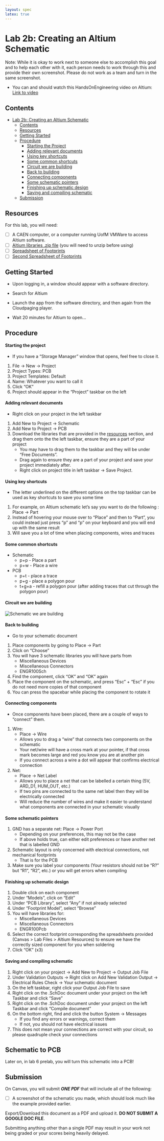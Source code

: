 ```yaml
---
layout: spec
latex: true
---
```


# Lab 2b: Creating an Altium Schematic

<div class="primer-spec-callout danger" markdown="1">
Note: While it is okay to work next to someone else to accomplish this goal and to help each other with it, each person needs to work through this and provide their own screenshot.  Please do not work as a team and turn in the same screenshot.
</div>

- You can and should watch this HandsOnEngineering video on Altium: [Link to video](https://www.youtube.com/watch?v=9W7zGEHqjcg)

## Contents

- [Lab 2b: Creating an Altium Schematic](#lab-1b-creating-an-altium-schematic)
    - [Contents](#contents)
    - [Resources](#resources)
    - [Getting Started](#getting-started)
    - [Procedure](#procedure)
        - [Starting the Project](#starting-the-project)
        - [Adding relevant documents](#adding-relevant-documents)
        - [Using key shortcuts](#using-key-shortcuts)
        - [Some common shortcuts](#some-common-shortcuts)
        - [Circuit we are building](#circuit-we-are-building)
        - [Back to building](#back-to-building)
        - [Connecting components](#connecting-components)
        - [Some schematic pointers](#some-schematic-pointers)
        - [Finishing up schematic design](#finishing-up-schematic-design)
        - [Saving and compiling schematic](#saving-and-compiling-schematic)
    - [Submission](#submission)

## Resources

For this lab, you will need:

- [ ] A CAEN computer, or a computer running UofM VMWare to access Altium software.
- [ ] [Altium libraries .zip file](https://drive.google.com/file/d/1JMCNjsRCwUEqwYapCFaCCkwo2zHAycD3/view?usp=drive_link) (you will need to unzip before using)
- [ ] [Spreadsheet of Footprints](https://drive.google.com/file/d/1tsC8cM-wiYfIB25BBM7o7ymhQ4F3gtD8/view?usp=sharing)
- [ ] [Second Spreadsheet of Footprints](https://drive.google.com/file/d/1LVTbnMMa6W0KI2mwZwTfUbNu1QJWeqjq/view?usp=sharing)

## Getting Started

- Upon logging in, a window should appear with a software directory.

- Search for Altium

- Launch the app from the software directory, and then again from the Cloudpaging player.

- Wait 20 minutes for Altium to open...

## Procedure

#### Starting the project

- If you have a “Storage Manager” window that opens, feel free to close it.

1. File -> New -> Project
1. Project Types: PCB
1. Project Templates: Default
1. Name: Whatever you want to call it
1. Click “OK”
1. Project should appear in the “Project” taskbar on the left

#### Adding relevant documents

- Right click on your project in the left taskbar

1. Add New to Project -> Schematic
1. Add New to Project -> PCB
1. Download the libraries that are provided in the [resources](#resources) section, and drag them onto the
the left taskbar, ensure they are a part of your project
    - You may have to drag them to the taskbar and they will be under “Free Documents”.
    - Drag again to ensure they are a part of your project and save your project immediately after.
    - Right click on project title in left taskbar -> Save Project.

#### Using key shortcuts

- The letter underlined on the different options on the top taskbar can be used
as key shortcuts to save you some time

1. For example, on Altium schematic let’s say you want to do the following :
Place -> Part
1. Instead of hovering your mouse over to “Place” and then to “Part”, you could
instead just press “p” and “p” on your keyboard and you will end up with the
same result
1. Will save you a lot of time when placing components, wires and traces

#### Some common shortcuts

- Schematic
    - p+p - Place a part
    - p+w - Place a wire
- PCB
    - p+t - place a trace
    - p+g - place a polygon pour
    - t+g+a - refill a polygon pour (after adding traces that cut through the polygon pour)

#### Circuit we are building

![Schematic we are building](../media/circuit-schematic-build.png)

#### Back to building

- Go to your schematic document

1. Place components by going to Place -> Part
1. Click on “Choose”
1. You will have 3 schematic libraries you will have parts from
    - Miscellaneous Devices
    - Miscellaneous Connectors
    - ENGR100Sch
1. Find the component, click “OK” and “OK” again
1. Place the component on the schematic, and press “Esc” + “Esc” if you do not
need more copies of that component
1. You can press the spacebar while placing the component to rotate it

#### Connecting components

- Once components have been placed, there are a couple of ways to “connect”
them.

1. Wire:
    - Place -> Wire
    - Allows you to drag a “wire” that connects two components on the schematic
    - Your net/wire will have a cross mark at your pointer, if that cross mark becomes large and red you know you are at another pin
    - If you connect across a wire a dot will appear that confirms electrical connection
1. Net:
    - Place -> Net Label
    - Allows you to place a net that can be labelled a certain thing (5V, ARD_D1, HUM_OUT, etc.)
    - If two pins are connected to the same net label then they will be electrically connected
    - Will reduce the number of wires and make it easier to understand what components are connected in your schematic visually

#### Some schematic pointers

1. GND has a separate net: Place -> Power Port
    - Depending on your preferences, this may not be the case
    - If above holds true, can either edit preferences or have another net that is labelled GND
1. Schematic layout is only concerned with electrical connections, not mechanical footprints
    - That is for the PCB
1. Make sure you label your components (Your resistors should not be “R?” but
“R1”, “R2”, etc.) or you will get errors when compiling

#### Finishing up schematic design

1. Double click on each component
1. Under “Models”, click on “Edit”
1. Under “PCB Library”, select “Any” if not already selected
1. Under “Footprint Model”, select “Browse”
1. You will have libraries for:
    - Miscellaneous Devices
    - Miscellaneous Connectors
    - ENGR100Pcb
1. Select the correct footprint corresponding the spreadsheets provided (Canvas > Lab Files > Altium Resources) to ensure we have the correctly sized component for you when soldering
1. Click “OK” (x3)

#### Saving and compiling schematic

1. Right click on your project -> Add New to Project -> Output Job File
1. Under Validation Outputs -> Right click on Add New Validation Output -> Electrical Rules Check -> Your schematic document
1. On the left taskbar, right click your Output Job File to save
1. Right click on the .SchDoc document under your project on the left Taskbar and click “Save”
1. Right click on the .SchDoc document under your project on the left Taskbar and click “Compile document”
1. On the bottom right, find and click the button System -> Messages
    - If you find any errors or warnings, correct them
    - If not, you should not have electrical issues
1. This does not mean your connections are correct with your circuit, so please quadruple check your connections

## Schematic to PCB

Later on, in lab 6 prelab, you will turn this schematic into a PCB!

## Submission

On Canvas, you will submit ***ONE PDF*** that will include all of the following:

- [ ] A screenshot of the schematic you made, which should look much like the example provided earlier.

Export/Download this document as a PDF and upload it. **DO NOT SUBMIT A GOOGLE DOC FILE**.

<div class="primer-spec-callout danger" markdown="1">
Submitting anything other than a single PDF may result in your work not being graded or your scores being heavily delayed.
</div>